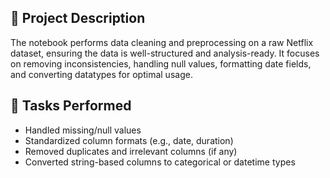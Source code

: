 ## 📄 Project Description
The notebook performs data cleaning and preprocessing on a raw Netflix dataset, ensuring the data is well-structured and analysis-ready. It focuses on removing inconsistencies, handling null values, formatting date fields, and converting datatypes for optimal usage.

## 🧰 Tasks Performed
- Handled missing/null values  
- Standardized column formats (e.g., date, duration)  
- Removed duplicates and irrelevant columns (if any)  
- Converted string-based columns to categorical or datetime types  
